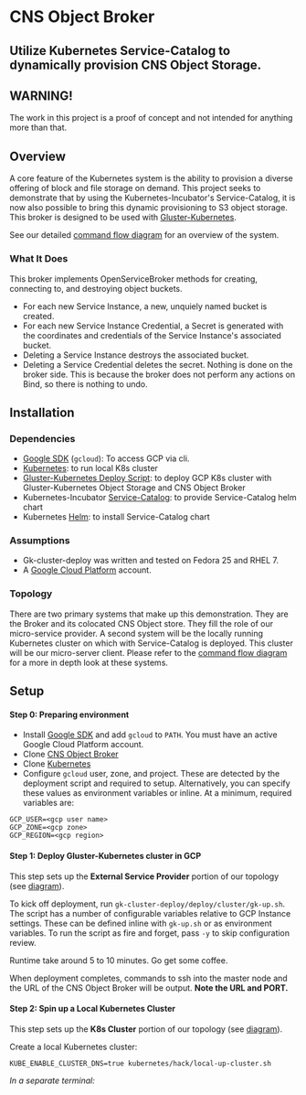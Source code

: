 # CNS Object Broker
## Utilize Kubernetes Service-Catalog to dynamically provision CNS Object Storage.

## WARNING!
The work in this project is a proof of concept and not intended for anything
more than that.

## Overview
A core feature of the Kubernetes system is the ability to provision a diverse
offering of block and file storage on demand.  This project seeks to demonstrate
that by using the Kubernetes-Incubator's Service-Catalog, it is now also possible
to bring this dynamic provisioning to S3 object storage.  This broker is designed
to be used with [Gluster-Kubernetes](https://github.com/jarrpa/gluster-kubernetes).

See our detailed [command flow diagram](./docs/Service-Catalog-Published.png) for
 an overview of the system.

### What It Does
This broker implements OpenServiceBroker methods for creating, connecting to, and destroying
object buckets.
- For each new Service Instance, a new, unquiely named bucket is created.
- For each new Service Instance Credential, a Secret is generated with the
coordinates and credentials of the Service Instance's associated bucket.
- Deleting a Service Instance destroys the associated bucket.
- Deleting a Service Credential deletes the secret.  Nothing is done on the broker side.  This
is because the broker does not perform any actions on Bind, so there is nothing to
undo.

## Installation

### Dependencies
- [Google SDK](https://cloud.google.com/sdk/) (`gcloud`): To access GCP via cli.
- [Kubernetes](https://github.com/kubernetes/kubernetes): to run local K8s cluster
- [Gluster-Kubernetes Deploy Script](https://github.com/copejon/gk-cluster-deploy): to deploy GCP K8s cluster with Gluster-Kubernetes Object Storage and CNS Object Broker
- Kubernetes-Incubator [Service-Catalog](https://github.com/kubernetes-incubator/service-catalog): to provide Service-Catalog helm chart
- Kubernetes [Helm](https://github.com/kubernetes/helm#install): to install Service-Catalog chart

### Assumptions
- Gk-cluster-deploy was written and tested on Fedora 25 and RHEL 7.
- A [Google Cloud Platform](https://cloud.google.com/compute/) account.

### Topology
There are two primary systems that make up this demonstration.  They are the Broker
and its colocated CNS Object store.  They fill the role of our micro-service provider.
A second system will be the locally running Kubernetes cluster on which with Service-Catalog is deployed.  This cluster will be our micro-server client.  Please refer to the [command flow diagram](./docs/Service-Catalog-Published.png) for a more in depth look at these systems.

## Setup
#### Step 0: Preparing environment
- Install [Google SDK](https://cloud.google.com/sdk/) and add `gcloud` to `PATH`.  You must have an active Google
Cloud Platform account.
- Clone [CNS Object Broker](https://github.com/copejon/cns-object-broker)
- Clone [Kubernetes](https://github.com/kubernetes)
- Configure `gcloud` user, zone, and project.  These are detected by the deployment script and required to setup. Alternatively, you can specify these values as environment variables or inline.  At a minimum, required variables are:

```
GCP_USER=<gcp user name>
GCP_ZONE=<gcp zone>
GCP_REGION=<gcp region>
```

#### Step 1: Deploy Gluster-Kubernetes cluster in GCP
This step sets up the **External Service Provider** portion of our topology (see [diagram](./docs/Service-Catalog-Published.png)).

To kick off deployment, run `gk-cluster-deploy/deploy/cluster/gk-up.sh`.  The script has a number of configurable
variables relative to GCP Instance settings.  These can be defined inline with `gk-up.sh` or as environment variables.  To run the script as fire and forget, pass `-y` to skip configuration review.

Runtime take around 5 to 10 minutes.  Go get some coffee.

When deployment completes, commands to ssh into the master node and the URL of the CNS Object Broker will be output. **Note the URL and PORT.**

#### Step 2: Spin up a Local Kubernetes Cluster
This step sets up the **K8s Cluster** portion of our topology (see [diagram](./docs/Service-Catalog-Published.png)).

Create a local Kubernetes cluster:
```
KUBE_ENABLE_CLUSTER_DNS=true kubernetes/hack/local-up-cluster.sh
```

*In a separate terminal:*
